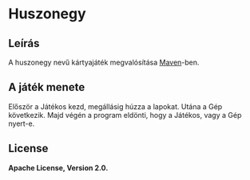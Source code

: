 # Huszonegy

## Leírás

A huszonegy nevű kártyajáték megvalósítása [Maven](https://maven.apache.org/)-ben.

## A játék menete

Először a Játékos kezd, megállásig húzza a lapokat.
Utána a Gép következik.
Majd végén a program eldönti, hogy a Játékos, vagy a Gép nyert-e.

## License

**Apache License, Version 2.0.**
